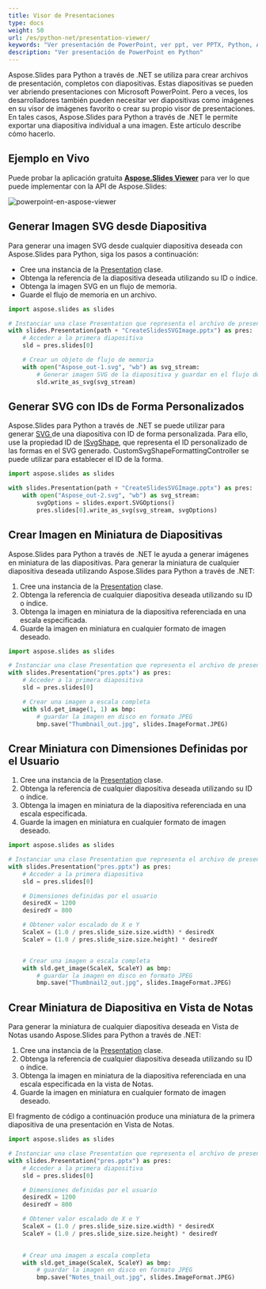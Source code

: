 ```yaml
---
title: Visor de Presentaciones
type: docs
weight: 50
url: /es/python-net/presentation-viewer/
keywords: "Ver presentación de PowerPoint, ver ppt, ver PPTX, Python, Aspose.Slides para Python a través de .NET"
description: "Ver presentación de PowerPoint en Python"
---
```




Aspose.Slides para Python a través de .NET se utiliza para crear archivos de presentación, completos con diapositivas. Estas diapositivas se pueden ver abriendo presentaciones con Microsoft PowerPoint. Pero a veces, los desarrolladores también pueden necesitar ver diapositivas como imágenes en su visor de imágenes favorito o crear su propio visor de presentaciones. En tales casos, Aspose.Slides para Python a través de .NET le permite exportar una diapositiva individual a una imagen. Este artículo describe cómo hacerlo.
## **Ejemplo en Vivo**
Puede probar la aplicación gratuita [**Aspose.Slides Viewer**](https://products.aspose.app/slides/viewer/) para ver lo que puede implementar con la API de Aspose.Slides:

![powerpoint-en-aspose-viewer](powerpoint-in-aspose-viewer.png)

## **Generar Imagen SVG desde Diapositiva**
Para generar una imagen SVG desde cualquier diapositiva deseada con Aspose.Slides para Python, siga los pasos a continuación:

- Cree una instancia de la [Presentation](https://reference.aspose.com/slides/python-net/aspose.slides/presentation/) clase.
- Obtenga la referencia de la diapositiva deseada utilizando su ID o índice.
- Obtenga la imagen SVG en un flujo de memoria.
- Guarde el flujo de memoria en un archivo.

```py
import aspose.slides as slides

# Instanciar una clase Presentation que representa el archivo de presentación
with slides.Presentation(path + "CreateSlidesSVGImage.pptx") as pres:
    # Acceder a la primera diapositiva
    sld = pres.slides[0]

    # Crear un objeto de flujo de memoria
    with open("Aspose_out-1.svg", "wb") as svg_stream:
        # Generar imagen SVG de la diapositiva y guardar en el flujo de memoria
        sld.write_as_svg(svg_stream)
```


## **Generar SVG con IDs de Forma Personalizados**
Aspose.Slides para Python a través de .NET se puede utilizar para generar [SVG ](https://docs.fileformat.com/page-description-language/svg/)de una diapositiva con ID de forma personalizada. Para ello, use la propiedad ID de [ISvgShape](https://reference.aspose.com/slides/python-net/aspose.slides.export/isvgshape/), que representa el ID personalizado de las formas en el SVG generado. CustomSvgShapeFormattingController se puede utilizar para establecer el ID de la forma.

```py
import aspose.slides as slides

with slides.Presentation(path + "CreateSlidesSVGImage.pptx") as pres:
    with open("Aspose_out-2.svg", "wb") as svg_stream:
        svgOptions = slides.export.SVGOptions()
        pres.slides[0].write_as_svg(svg_stream, svgOptions)
```


## **Crear Imagen en Miniatura de Diapositivas**
Aspose.Slides para Python a través de .NET le ayuda a generar imágenes en miniatura de las diapositivas. Para generar la miniatura de cualquier diapositiva deseada utilizando Aspose.Slides para Python a través de .NET:

1. Cree una instancia de la [Presentation](https://reference.aspose.com/slides/python-net/aspose.slides/presentation/) clase.
1. Obtenga la referencia de cualquier diapositiva deseada utilizando su ID o índice.
1. Obtenga la imagen en miniatura de la diapositiva referenciada en una escala especificada.
1. Guarde la imagen en miniatura en cualquier formato de imagen deseado.

```py
import aspose.slides as slides

# Instanciar una clase Presentation que representa el archivo de presentación
with slides.Presentation("pres.pptx") as pres:
    # Acceder a la primera diapositiva
    sld = pres.slides[0]

    # Crear una imagen a escala completa
    with sld.get_image(1, 1) as bmp:
        # guardar la imagen en disco en formato JPEG
        bmp.save("Thumbnail_out.jpg", slides.ImageFormat.JPEG)
```


## **Crear Miniatura con Dimensiones Definidas por el Usuario**
1. Cree una instancia de la [Presentation](https://reference.aspose.com/slides/python-net/aspose.slides/presentation/) clase.
1. Obtenga la referencia de cualquier diapositiva deseada utilizando su ID o índice.
1. Obtenga la imagen en miniatura de la diapositiva referenciada en una escala especificada.
1. Guarde la imagen en miniatura en cualquier formato de imagen deseado.

```py
import aspose.slides as slides

# Instanciar una clase Presentation que representa el archivo de presentación
with slides.Presentation("pres.pptx") as pres:
    # Acceder a la primera diapositiva
    sld = pres.slides[0]

    # Dimensiones definidas por el usuario
    desiredX = 1200
    desiredY = 800

    # Obtener valor escalado de X e Y
    ScaleX = (1.0 / pres.slide_size.size.width) * desiredX
    ScaleY = (1.0 / pres.slide_size.size.height) * desiredY


    # Crear una imagen a escala completa
    with sld.get_image(ScaleX, ScaleY) as bmp:
        # guardar la imagen en disco en formato JPEG
        bmp.save("Thumbnail2_out.jpg", slides.ImageFormat.JPEG)
```


## **Crear Miniatura de Diapositiva en Vista de Notas**
Para generar la miniatura de cualquier diapositiva deseada en Vista de Notas usando Aspose.Slides para Python a través de .NET:

1. Cree una instancia de la [Presentation](https://reference.aspose.com/slides/python-net/aspose.slides/presentation/) clase.
1. Obtenga la referencia de cualquier diapositiva deseada utilizando su ID o índice.
1. Obtenga la imagen en miniatura de la diapositiva referenciada en una escala especificada en la vista de Notas.
1. Guarde la imagen en miniatura en cualquier formato de imagen deseado.

El fragmento de código a continuación produce una miniatura de la primera diapositiva de una presentación en Vista de Notas.

```py
import aspose.slides as slides

# Instanciar una clase Presentation que representa el archivo de presentación
with slides.Presentation("pres.pptx") as pres:
    # Acceder a la primera diapositiva
    sld = pres.slides[0]

    # Dimensiones definidas por el usuario
    desiredX = 1200
    desiredY = 800

    # Obtener valor escalado de X e Y
    ScaleX = (1.0 / pres.slide_size.size.width) * desiredX
    ScaleY = (1.0 / pres.slide_size.size.height) * desiredY

   
    # Crear una imagen a escala completa                
    with sld.get_image(ScaleX, ScaleY) as bmp:
        # guardar la imagen en disco en formato JPEG
        bmp.save("Notes_tnail_out.jpg", slides.ImageFormat.JPEG)
```